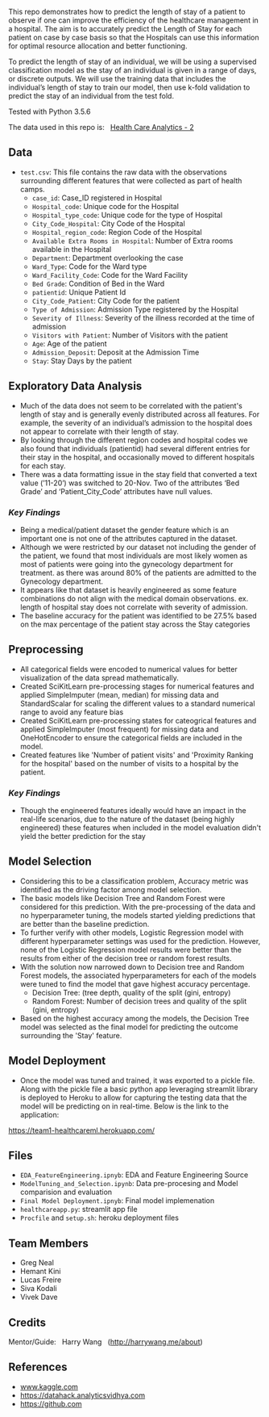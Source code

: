 This repo demonstrates how to predict the length of stay of a patient to observe if one can improve the efficiency of the healthcare management in a hospital.  The aim is to accurately predict the Length of Stay for each patient on case by case basis so that the Hospitals can use this information for optimal resource allocation and better functioning. 

To predict the length of stay of an individual, we will be using a supervised classification model as the stay of an individual is given in a range of days, or discrete outputs. We will use the training data that includes the individual’s length of stay to train our model, then use k-fold validation to predict the stay of an individual from the test fold. 

Tested with Python 3.5.6

The data used in this repo is: &nbsp; [Health Care Analytics - 2](https://www.kaggle.com/vetrirah/av-healthcare2)

## Data
- `test.csv`: This file contains the raw data with the observations surrounding different features that were collected as part of health camps. <br />
    - `case_id`:	Case_ID registered in Hospital <br />
    - `Hospital_code`:	Unique code for the Hospital <br />
    - `Hospital_type_code`:	Unique code for the type of Hospital <br />
    - `City_Code_Hospital`:	City Code of the Hospital <br />
    - `Hospital_region_code`:	Region Code of the Hospital <br />
    - `Available Extra Rooms in Hospital`:	Number of Extra rooms available in the Hospital <br />
    - `Department`:	Department overlooking the case <br />
    - `Ward_Type`:	Code for the Ward type <br />
    - `Ward_Facility_Code`:	Code for the Ward Facility <br />
    - `Bed Grade`:	Condition of Bed in the Ward <br />
    - `patientid`:	Unique Patient Id <br />
    - `City_Code_Patient`:	City Code for the patient <br />
    - `Type of Admission`:	Admission Type registered by the Hospital <br />
    - `Severity of Illness`:	Severity of the illness recorded at the time of admission <br />
    - `Visitors with Patient`:	Number of Visitors with the patient <br />
    - `Age`:	Age of the patient <br />
    - `Admission_Deposit`:	Deposit at the Admission Time <br />
    - `Stay`:	Stay Days by the patient <br />

## Exploratory Data Analysis

- Much of the data does not seem to be correlated with the patient's length of stay and is generally evenly distributed across all features. For example, the severity of an individual’s admission to the hospital does not appear to correlate with their length of stay.
- By looking through the different region codes and hospital codes we also found that individuals (patientid) had several different entries for their stay in the hospital, and
occasionally moved to different hospitals for each stay.
- There was a data formatting issue in the stay field that converted a text value (’11-20’) was switched to 20-Nov. Two of the attributes ‘Bed Grade’ and ‘Patient_City_Code’ attributes have null values.

### *Key Findings*

- Being a medical/patient dataset the gender feature which is an important one is not one of the attributes captured in the dataset.
- Although we were restricted by our dataset not including the gender of the patient, we found that most individuals are most likely women as most of patients were going into the
gynecology department for treatment. as there was around 80% of the patients are admitted to the Gynecology department.
- It appears like that dataset is heavily engineered as some feature combinations do not align with the medical domain observations. ex. length of hospital stay does not correlate with severity of admission.
- The baseline accuracy for the patient was identified to be 27.5% based on the max percentage of the patient stay across the Stay categories

## Preprocessing

- All categorical fields were encoded to numerical values for better visualization of the data spread mathematically.
- Created SciKitLearn pre-processing stages for numerical features and applied SimpleImputer (mean, median) for missing data and StandardScalar for scaling the different values to a standard numerical range to avoid any feature bias
- Created SciKitLearn pre-processing states for cateogrical features and applied SimpleImputer (most frequent) for missing data and OneHotEncoder to ensure the categorical fields are included in the model.
- Created features like 'Number of patient visits' and 'Proximity Ranking for the hospital' based on the number of visits to a hospital by the patient.

### *Key Findings*
- Though the engineered features ideally would have an impact in the real-life scenarios, due to the nature of the dataset (being highly engineered) these features when included in the model evaluation didn't yield the better prediction for the stay

## Model Selection

- Considering this to be a classification problem, Accuracy metric was identified as the driving factor among model selection.
- The basic models like Decision Tree and Random Forest were considered for this prediction. With the pre-processing of the data and no hyperparameter tuning, the models started yielding predictions that are better than the baseline prediction. 
- To further verify with other models, Logistic Regression model with different hyperparameter settings was used for the prediction. However, none of the Logistic Regression model results were better than the results from either of the decision tree or random forest results.
- With the solution now narrowed down to Decision tree and Random Forest models, the associated hyperparameters for each of the models were tuned to find the model that gave highest accuracy percentage.
    - Decision Tree: (tree depth, quality of the split (gini, entropy) 
    - Random Forest: Number of decision trees and quality of the split (gini, entropy)
- Based on the highest accuracy among the models, the Decision Tree model was selected as the final model for predicting the outcome surrounding the 'Stay' feature.

## Model Deployment

- Once the model was tuned and trained, it was exported to a pickle file. Along with the pickle file a basic python app leveraging streamlit library is deployed to Heroku to allow for capturing the testing data that the model will be predicting on in real-time. Below is the link to the application:

https://team1-healthcareml.herokuapp.com/

## Files

- `EDA_FeatureEngineering.ipnyb`: EDA and Feature Engineering Source
- `ModelTuning_and_Selection.ipynb`: Data pre-procesing and Model comparision and evaluation
- `Final Model Deployment.ipnyb`: Final model implemenation
- `healthcareapp.py`: streamlit app file
- `Procfile` and `setup.sh`: heroku deployment files

## Team Members

- Greg Neal
- Hemant Kini
- Lucas Freire
- Siva Kodali
- Vivek Dave

## Credits 
 
Mentor/Guide: &nbsp; Harry Wang &nbsp; (http://harrywang.me/about)

## References

- www.kaggle.com
- https://datahack.analyticsvidhya.com
- https://github.com
